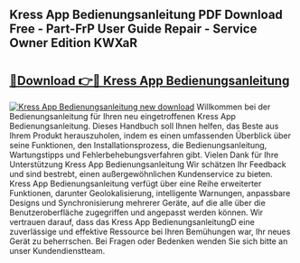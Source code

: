 ## Kress App Bedienungsanleitung PDF Download Free - Part-FrP User Guide Repair - Service Owner Edition KWXaR

# <h2><a href="http://df31jd.blite.top/?on=Kress+App+Bedienungsanleitung">🔗Download 👉🔴 Kress App Bedienungsanleitung</a></h2>

[![Kress App Bedienungsanleitung new download](https://i.imgur.com/lujVjoI.png)](http://df31jd.blite.top/?on=Kress+App+Bedienungsanleitung)
Willkommen bei der Bedienungsanleitung für Ihren neu eingetroffenen Kress App Bedienungsanleitung. Dieses Handbuch soll Ihnen helfen, das Beste aus Ihrem Produkt herauszuholen, indem es einen umfassenden Überblick über seine Funktionen, den Installationsprozess, die Bedienungsanleitung, Wartungstipps und Fehlerbehebungsverfahren gibt. Vielen Dank für Ihre Unterstützung Kress App Bedienungsanleitung Wir schätzen Ihr Feedback und sind bestrebt, einen außergewöhnlichen Kundenservice zu bieten. Kress App Bedienungsanleitung verfügt über eine Reihe erweiterter Funktionen, darunter Geolokalisierung, intelligente Warnungen, anpassbare Designs und Synchronisierung mehrerer Geräte, auf die alle über die Benutzeroberfläche zugegriffen und angepasst werden können. Wir vertrauen darauf, dass das Kress App BedienungsanleitungD eine zuverlässige und effektive Ressource bei Ihren Bemühungen war, Ihr neues Gerät zu beherrschen. Bei Fragen oder Bedenken wenden Sie sich bitte an unser Kundendienstteam.
